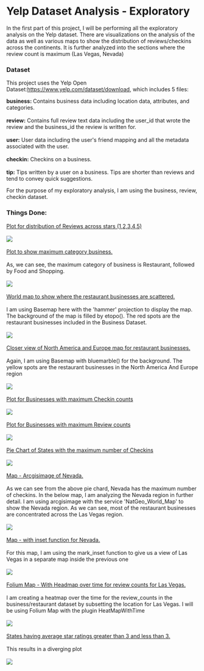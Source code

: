 <h1>Yelp Dataset Analysis - Exploratory</h1>

In the first part of this project, I will be performing all the exploratory analysis on the Yelp dataset. There are visualizations on the analysis of the data as well as various maps to show the distribution of reviews/checkins across the continents. It is further analyzed into the sections where the review count is maximum (Las Vegas, Nevada)

<h3>Dataset</h3>

This project uses the Yelp Open Dataset:https://www.yelp.com/dataset/download, which includes 5 files:

<b>business: </b>Contains business data including location data, attributes, and categories.<br><br>
<b>review:</b> Contains full review text data including the user_id that wrote the review and the business_id the review is written for.<br><br>
<b>user:</b> User data including the user's friend mapping and all the metadata associated with the user.<br><br>
<b>checkin:</b> Checkins on a business.<br><br>
<b>tip:</b> Tips written by a user on a business. Tips are shorter than reviews and tend to convey quick suggestions.<br>

For the purpose of my exploratory analysis, I am using the business, review, checkin dataset.

<h3>Things Done:</h3>


<ins>Plot for distribution of Reviews across stars (1,2,3,4,5)</ins><br><br>
![](Images/Exploratory/Stars.png)<br><br>
<ins>Plot to show maximum category business. </ins><br><br>
As, we can see, the maximum category of business is Restaurant, followed by Food and Shopping.<br><br>
![](Images/Exploratory/Category.png)<br><br>
<ins>World map to show where the restaurant businesses are scattered. </ins><br><br>
I am using Basemap here with the 'hammer' projection to display the map. The background of the map is filled by etopo(). The red spots are the restaurant businesses included in the Business Dataset.<br><br>
![](Images/Exploratory/World_Map.png)<br><br>
<ins>Closer view of North America and Europe map for restaurant businesses.</ins><br><br>
Again, I am using Basemap with bluemarble() for the background. The yellow spots are the restaurant businesses in the North America And Europe region<br><br>
![](Images/Exploratory/NAmerica_Europe.png)<br><br>
<ins>Plot for Businesses with maximum Checkin counts</ins><br><br>
![](Images/Exploratory/Checkins.png)<br><br>
<ins>Plot for Businesses with maximum Review counts</ins><br><br>
![](Images/Exploratory/Reviews.png)<br><br>
<ins>Pie Chart of States with the maximum number of Checkins</ins><br><br>
![](Images/Exploratory/States.png)<br><br>
<ins>Map - Arcgisimage of Nevada. </ins><br><br>
As we can see from the above pie chard, Nevada has the maximum number of checkins. In the below map, I am analyzing the Nevada region in further detail. I am using arcgisimage with the service 'NatGeo_World_Map' to show the Nevada region. As we can see, most of the restaurant businesses are concentrated across the Las Vegas region.<br><br>
![](Images/Exploratory/Arcgis.png)<br><br>
<ins>Map - with inset function for Nevada. </ins><br><br>
For this map, I am using the mark_inset function to give us a view of Las Vegas in a separate map inside the previous one<br><br>
![](Images/Exploratory/Inset.png)<br><br>
<ins>Folium Map - With Headmap over time for review counts for Las Vegas. </ins><br><br>
I am creating a heatmap over the time for the review_counts in the business/restaurant dataset by subsetting the location for Las Vegas. I will be using Folium Map with the plugin HeatMapWithTime<br><br>
![](Images/Exploratory/Heatmap.png)<br><br>
<ins>States having average star ratings greater than 3 and less than 3.</ins><br><br>
This results in a diverging plot<br><br>
![](Images/Exploratory/Divider.png)<br><br>

